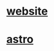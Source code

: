 <!-- https://www.realtimecolors.com/?colors=fbfdfe-05080a-6bc2a1-1d0344-ef2572&fonts=Poppins-Poppins -->

# [website](https://wiktrek.xyz)

# [astro](https://astro.build/)
